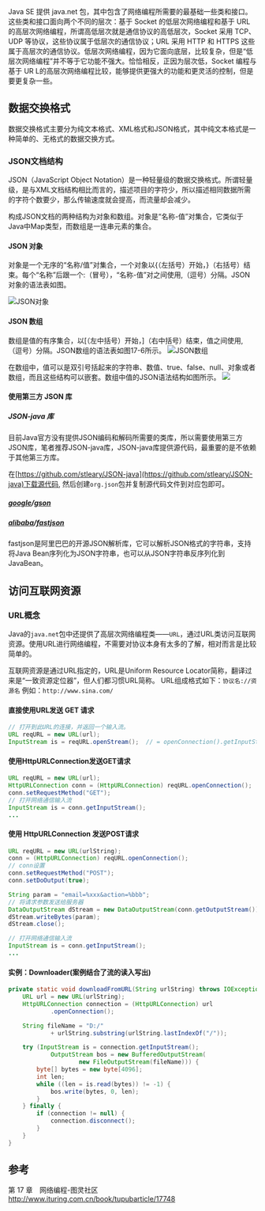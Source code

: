 Java SE 提供 java.net 包，其中包含了网络编程所需要的最基础一些类和接口。这些类和接口面向两个不同的层次：基于 Socket 的低层次网络编程和基于 URL 的高层次网络编程，所谓高低层次就是通信协议的高低层次，Socket 采用 TCP、UDP 等协议，这些协议属于低层次的通信协议；URL 采用 HTTP 和 HTTPS 这些属于高层次的通信协议。低层次网络编程，因为它面向底层，比较复杂，但是“低层次网络编程”并不等于它功能不强大。恰恰相反，正因为层次低，Socket 编程与基于 UR L的高层次网络编程比较，能够提供更强大的功能和更灵活的控制，但是要更复杂一些。

## 数据交换格式

数据交换格式主要分为纯文本格式、XML格式和JSON格式，其中纯文本格式是一种简单的、无格式的数据交换方式。

### JSON文档结构

JSON（JavaScript Object Notation）是一种轻量级的数据交换格式。所谓轻量级，是与XML文档结构相比而言的，描述项目的字符少，所以描述相同数据所需的字符个数要少，那么传输速度就会提高，而流量却会减少。

构成JSON文档的两种结构为对象和数组。对象是“名称-值”对集合，它类似于Java中Map类型，而数组是一连串元素的集合。

#### JSON 对象

对象是一个无序的“名称/值”对集合，一个对象以{（左括号）开始，}（右括号）结束。每个“名称”后跟一个:（冒号），“名称-值”对之间使用,（逗号）分隔。JSON对象的语法表如图。

<!-- more -->

![JSON对象](https://upload-images.jianshu.io/upload_images/1662509-225f3bfeb8ead835.png?imageMogr2/auto-orient/strip%7CimageView2/2/w/1240)

#### JSON 数组

数组是值的有序集合，以[（左中括号）开始，]（右中括号）结束，值之间使用,（逗号）分隔。JSON数组的语法表如图17-6所示。
![JSON数组](https://upload-images.jianshu.io/upload_images/1662509-6a6dac608fa605fa.png?imageMogr2/auto-orient/strip%7CimageView2/2/w/1240)

在数组中，值可以是双引号括起来的字符串、数值、true、false、null、对象或者数组，而且这些结构可以嵌套。数组中值的JSON语法结构如图所示。
![](https://upload-images.jianshu.io/upload_images/1662509-4ee3f8aa0a52e19b.png?imageMogr2/auto-orient/strip%7CimageView2/2/w/1240)

#### 使用第三方 JSON 库

##### JSON-java 库

目前Java官方没有提供JSON编码和解码所需要的类库，所以需要使用第三方JSON库，笔者推荐JSON-java库，JSON-java库提供源代码，最重要的是不依赖于其他第三方库。

在[https://github.com/stleary/JSON-java](https://github.com/stleary/JSON-java)下载源代码, 然后创建`org.json`包并复制源代码文件到对应包即可。

##### [google](https://github.com/google)/**[gson](https://github.com/google/gson)**

##### [alibaba](https://github.com/alibaba)/**[fastjson](https://github.com/alibaba/fastjson)**
fastjson是阿里巴巴的开源JSON解析库，它可以解析JSON格式的字符串，支持将Java Bean序列化为JSON字符串，也可以从JSON字符串反序列化到JavaBean。

## 访问互联网资源

### URL概念

Java的`java.net`包中还提供了高层次网络编程类——`URL`，通过URL类访问互联网资源。使用URL进行网络编程，不需要对协议本身有太多的了解，相对而言是比较简单的。

互联网资源是通过URL指定的，URL是Uniform Resource Locator简称，翻译过来是“一致资源定位器”，但人们都习惯URL简称。
URL组成格式如下：`协议名://资源名`
例如：`http://www.sina.com/`

#### 直接使用URL发送 GET 请求

```java
// 打开到此URL的连接，并返回一个输入流。
URL reqURL = new URL(url);
InputStream is = reqURL.openStream();  // = openConnection().getInputStream();
```

#### 使用HttpURLConnection发送GET请求

```java
URL reqURL = new URL(url);
HttpURLConnection conn = (HttpURLConnection) reqURL.openConnection();
conn.setRequestMethod("GET");
// 打开网络通信输入流
InputStream is = conn.getInputStream();
...
```

#### 使用 HttpURLConnection 发送POST请求

```java
URL reqURL = new URL(urlString);
conn = (HttpURLConnection) reqURL.openConnection();
// conn设置
conn.setRequestMethod("POST");
conn.setDoOutput(true);

String param = "email=%xxx&action=%bbb";
// 将请求参数发送给服务器
DataOutputStream dStream = new DataOutputStream(conn.getOutputStream());
dStream.writeBytes(param);
dStream.close();

// 打开网络通信输入流
InputStream is = conn.getInputStream();
...
```

#### 实例：Downloader(案例结合了流的读入写出)

```java
private static void downloadFromURL(String urlString) throws IOException {
	URL url = new URL(urlString);
	HttpURLConnection connection = (HttpURLConnection) url
			.openConnection();

	String fileName = "D:/"
			+ urlString.substring(urlString.lastIndexOf("/"));

	try (InputStream is = connection.getInputStream();
			OutputStream bos = new BufferedOutputStream(
					new FileOutputStream(fileName))) {
		byte[] bytes = new byte[4096];
		int len;
		while ((len = is.read(bytes)) != -1) {
			bos.write(bytes, 0, len);
		}
	} finally {
		if (connection != null) {
			connection.disconnect();
		}
	}
}
```

## 参考

第 17 章　网络编程-图灵社区
<http://www.ituring.com.cn/book/tupubarticle/17748>
